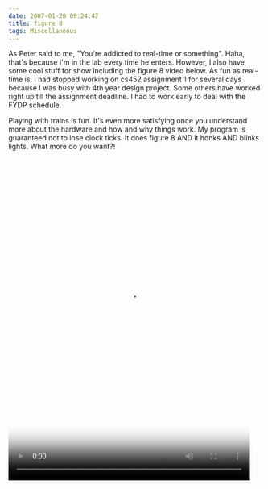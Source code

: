 ```yaml
---
date: 2007-01-20 09:24:47
title: figure 8
tags: Miscellaneous
---
```

As Peter said to me, "You're addicted to real-time or something". Haha, that's
because I'm in the lab every time he enters. However, I also have some cool
stuff for show including the figure 8 video below. As fun as real-time is, I
had stopped working on cs452 assignment 1 for several days because I was busy
with 4th year design project. Some others have worked right up till the
assignment deadline. I had to work early to deal with the FYDP schedule.

Playing with trains is fun. It's even more satisfying once you understand more
about the hardware and how and why things work. My program is guaranteed not to
lose clock ticks. It does figure 8 AND it honks AND blinks lights. What more do
you want?!

<video controls width="480" height="640" src="https://imagedatastore.appspot.com/ahBzfmltYWdlZGF0YXN0b3Jlcg4LEgVpbWFnZRjcgrUCDA" poster="https://imagedatastore.appspot.com/ahBzfmltYWdlZGF0YXN0b3Jlcg4LEgVpbWFnZRjbrYABDA">
  Sorry, your browser doesn't support embedded videos, 
  but don't worry, you can <a href="https://imagedatastore.appspot.com/ahBzfmltYWdlZGF0YXN0b3Jlcg4LEgVpbWFnZRjcgrUCDA">download it</a>
  and watch it with your favorite video player!
</video> 
